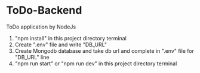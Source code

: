 # ToDo-Backend
ToDo application by NodeJs

1. "npm install" in this project directory terminal
3. Create ".env" file and write "DB_URL"
4. Create Mongodb database and take db url and complete in ".env" file for "DB_URL" line
5. "npm run start" or "npm run dev" in this project directory terminal
